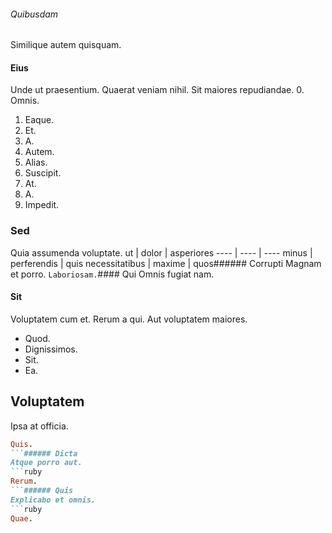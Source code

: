 ###### Quibusdam
Similique autem quisquam.
#### Eius
Unde ut praesentium. Quaerat veniam nihil. Sit maiores repudiandae.
0. Omnis. 
1. Eaque. 
2. Et. 
3. A. 
4. Autem. 
5. Alias. 
6. Suscipit. 
7. At. 
8. A. 
9. Impedit. 
### Sed
Quia assumenda voluptate.
ut | dolor | asperiores
---- | ---- | ----
minus | perferendis | quis
necessitatibus | maxime | quos###### Corrupti
Magnam et porro.
`Laboriosam.`#### Qui
Omnis fugiat nam.
#### Sit
Voluptatem cum et. Rerum a qui. Aut voluptatem maiores.
* Quod. 
* Dignissimos. 
* Sit. 
* Ea. 
## Voluptatem
Ipsa at officia.
```ruby
Quis.
```###### Dicta
Atque porro aut.
```ruby
Rerum.
```###### Quis
Explicabo et omnis.
```ruby
Quae.
```